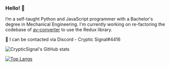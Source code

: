 ### Hello! 👋

I’m a self-taught Python and JavaScript programmer with a Bachelor's degree in Mechanical Engineering. I'm currently working on re-factoring the codebase of [av-converter](https://github.com/CrypticSignal/av-converter) to use the Redux library.

💬 I can be contacted via Discord - Cryptic Signal#4416

![CrypticSignal's GitHub stats](https://github-readme-stats.vercel.app/api?username=CrypticSignal&show_icons=true&theme=dark)

[![Top Langs](https://github-readme-stats.vercel.app/api/top-langs/?username=CrypticSignal&theme=dark)](https://github.com/CrypticSignal/github-readme-stats)

